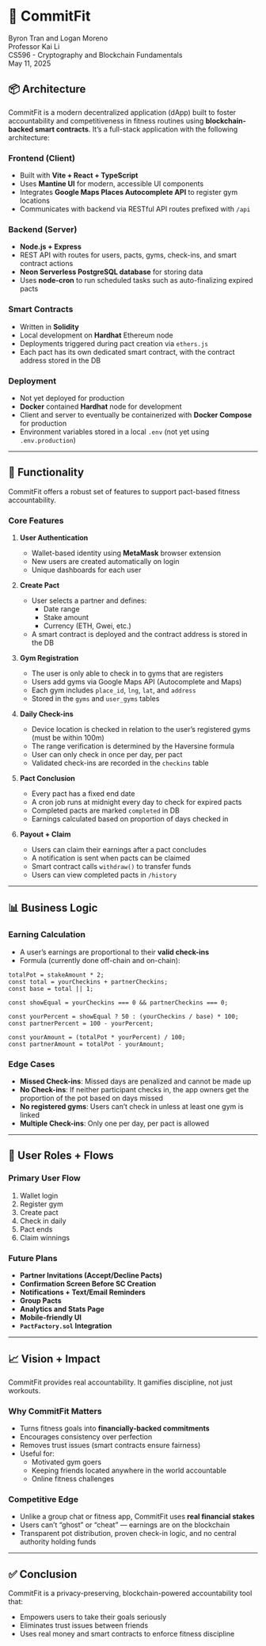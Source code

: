 # 💪 CommitFit

Byron Tran and Logan Moreno  
Professor Kai Li  
CS596 - Cryptography and Blockchain Fundamentals  
May 11, 2025  

## 📦 Architecture

CommitFit is a modern decentralized application (dApp) built to foster accountability and competitiveness in fitness routines using **blockchain-backed smart contracts**. It’s a full-stack application with the following architecture:

### Frontend (Client)
- Built with **Vite + React + TypeScript**
- Uses **Mantine UI** for modern, accessible UI components
- Integrates **Google Maps Places Autocomplete API** to register gym locations
- Communicates with backend via RESTful API routes prefixed with `/api`

### Backend (Server)
- **Node.js + Express**
- REST API with routes for users, pacts, gyms, check-ins, and smart contract actions
- **Neon Serverless PostgreSQL database** for storing data
- Uses **node-cron** to run scheduled tasks such as auto-finalizing expired pacts

### Smart Contracts
- Written in **Solidity**
- Local development on **Hardhat** Ethereum node
- Deployments triggered during pact creation via `ethers.js`
- Each pact has its own dedicated smart contract, with the contract address stored in the DB

### Deployment
- Not yet deployed for production
- **Docker** contained **Hardhat** node for development
- Client and server to eventually be containerized with **Docker Compose** for production
- Environment variables stored in a local `.env` (not yet using `.env.production`)

---

## 🔧 Functionality

CommitFit offers a robust set of features to support pact-based fitness accountability.

### Core Features
1. **User Authentication**
   - Wallet-based identity using **MetaMask** browser extension
   - New users are created automatically on login
   - Unique dashboards for each user

2. **Create Pact**
   - User selects a partner and defines:
     - Date range
     - Stake amount
     - Currency (ETH, Gwei, etc.)
   - A smart contract is deployed and the contract address is stored in the DB

3. **Gym Registration**
   - The user is only able to check in to gyms that are registers
   - Users add gyms via Google Maps API (Autocomplete and Maps)
   - Each gym includes `place_id`, `lng`, `lat`, and `address`
   - Stored in the `gyms` and `user_gyms` tables

4. **Daily Check-ins**
   - Device location is checked in relation to the user’s registered gyms (must be within 100m)
   - The range verification is determined by the Haversine formula
   - User can only check in once per day, per pact
   - Validated check-ins are recorded in the `checkins` table

5. **Pact Conclusion**
   - Every pact has a fixed end date
   - A cron job runs at midnight every day to check for expired pacts
   - Completed pacts are marked `completed` in DB
   - Earnings calculated based on proportion of days checked in

6. **Payout + Claim**
   - Users can claim their earnings after a pact concludes
   - A notification is sent when pacts can be claimed
   - Smart contract calls `withdraw()` to transfer funds
   - Users can view completed pacts in `/history`

---

## 📊 Business Logic

### Earning Calculation
- A user’s earnings are proportional to their **valid check-ins**
- Formula (currently done off-chain and on-chain):

```
totalPot = stakeAmount * 2;
const total = yourCheckins + partnerCheckins;
const base = total || 1;

const showEqual = yourCheckins === 0 && partnerCheckins === 0;

const yourPercent = showEqual ? 50 : (yourCheckins / base) * 100;
const partnerPercent = 100 - yourPercent;

const yourAmount = (totalPot * yourPercent) / 100;
const partnerAmount = totalPot - yourAmount;
```

### Edge Cases
- **Missed Check-ins**: Missed days are penalized and cannot be made up
- **No Check-ins**: If neither participant checks in, the app owners get the proportion of the pot based on days missed
- **No registered gyms**: Users can’t check in unless at least one gym is linked
- **Multiple Check-ins**: Only one per day, per pact is allowed

---

## 👥 User Roles + Flows

### Primary User Flow
1. Wallet login
2. Register gym
3. Create pact
4. Check in daily
5. Pact ends
6. Claim winnings

### Future Plans
- **Partner Invitations (Accept/Decline Pacts)**
- **Confirmation Screen Before SC Creation**
- **Notifications + Text/Email Reminders**
- **Group Pacts**
- **Analytics and Stats Page**
- **Mobile-friendly UI**
- **`PactFactory.sol` Integration**

---

## 📈 Vision + Impact

CommitFit provides real accountability. It gamifies discipline, not just workouts.

### Why CommitFit Matters
- Turns fitness goals into **financially-backed commitments**
- Encourages consistency over perfection
- Removes trust issues (smart contracts ensure fairness)
- Useful for:
  - Motivated gym goers
  - Keeping friends located anywhere in the world accountable
  - Online fitness challenges

### Competitive Edge
- Unlike a group chat or fitness app, CommitFit uses **real financial stakes**
- Users can’t “ghost” or “cheat” — earnings are on the blockchain
- Transparent pot distribution, proven check-in logic, and no central authority holding funds

---

## ✅ Conclusion

CommitFit is a privacy-preserving, blockchain-powered accountability tool that:
- Empowers users to take their goals seriously
- Eliminates trust issues between friends
- Uses real money and smart contracts to enforce fitness discipline
